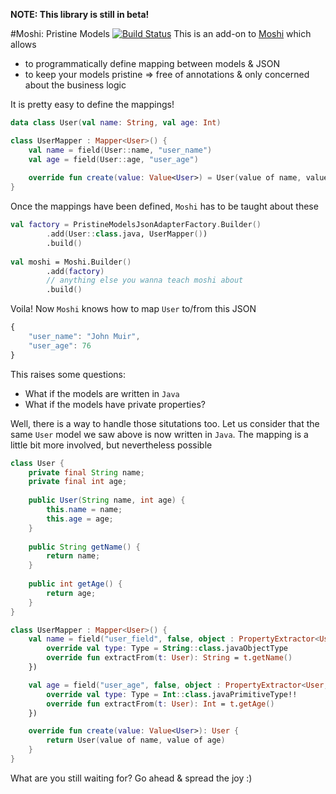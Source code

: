 **NOTE: This library is still in beta!**
 
#Moshi: Pristine Models [![Build Status](https://travis-ci.org/jayrave/moshi-pristine-models.svg?branch=master)](https://travis-ci.org/jayrave/moshi-pristine-models) 
This is an add-on to [Moshi](https://github.com/square/moshi) which allows
 - to programmatically define mapping between models & JSON
 - to keep your models pristine => free of annotations & only concerned about the business logic
  
It is pretty easy to define the mappings!
```kotlin
data class User(val name: String, val age: Int)
```
```kotlin
class UserMapper : Mapper<User>() {
    val name = field(User::name, "user_name")
    val age = field(User::age, "user_age")
    
    override fun create(value: Value<User>) = User(value of name, value of age)
}
```

Once the mappings have been defined, `Moshi` has to be taught about these
```kotlin
val factory = PristineModelsJsonAdapterFactory.Builder()
        .add(User::class.java, UserMapper())
        .build()
        
val moshi = Moshi.Builder()
        .add(factory)
        // anything else you wanna teach moshi about
        .build()
```

Voila! Now `Moshi` knows how to map `User` to/from this JSON
```javascript
{
    "user_name": "John Muir", 
    "user_age": 76
}
```

This raises some questions:
 - What if the models are written in `Java`
 - What if the models have private properties?
 
Well, there is a way to handle those situtations too. Let us consider that the same `User` model we saw above is now written in `Java`. The mapping is a little bit more involved, but nevertheless possible
```java
class User {
    private final String name;
    private final int age;
    
    public User(String name, int age) {
        this.name = name;
        this.age = age;
    }
    
    public String getName() {
        return name;
    }
    
    public int getAge() {
        return age;
    }
}

```
```kotlin
class UserMapper : Mapper<User>() {
    val name = field("user_field", false, object : PropertyExtractor<User, String> {
        override val type: Type = String::class.javaObjectType
        override fun extractFrom(t: User): String = t.getName()
    })

    val age = field("user_age", false, object : PropertyExtractor<User, Int> {
        override val type: Type = Int::class.javaPrimitiveType!!
        override fun extractFrom(t: User): Int = t.getAge()
    })

    override fun create(value: Value<User>): User {
        return User(value of name, value of age)
    }
}
```

What are you still waiting for? Go ahead & spread the joy :)
